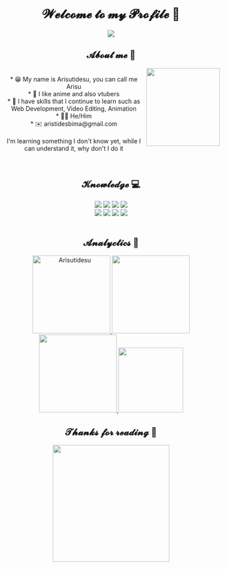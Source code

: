 <body>
  <center>
<h1 align="center">𝓦𝓮𝓵𝓬𝓸𝓶𝓮 𝓽𝓸 𝓶𝔂 𝓟𝓻𝓸𝓯𝓲𝓵𝓮 👋</h1>
  <div align="center">    
<img src="https://readme-typing-svg.herokuapp.com/?font=Monaco&size=40&color=FF69B4&center=true&vCenter=true&width=500&height=70&duration=6000&lines=Hi+There!;+I'm+Arisu+✌️;"/>
  </div>  
<div>  
<h2 align="center">𝓐𝓫𝓸𝓾𝓽 𝓶𝓮 🗿</h2>
  <div align="center">
<img height="180cm" width="170cm" src="https://tenor.com/view/vtuber-gif-21716755.gif" align="right">
  </div>
<p>
<br>* 😁 My name is Arisutidesu, you can call me Arisu
<br>* 💖 I like anime and also vtubers
<br>* 📇 I have skills that I continue to learn such as Web Development, Video Editing, Animation
<br>* 🤝🏻 He/Him
<br>* ✉️ aristidesbima@gmail.com
<br><br>
I'm learning something I don't know yet, while I can understand it, why don't I do it
</p>
  </div>
<div>
<br>
<h2 align="center">𝓚𝓷𝓸𝔀𝓵𝓮𝓭𝓰𝓮 💻</h2>
<div>
<p align="center">
<img src="https://img.shields.io/badge/Adobe%20after%20affects-CF96FD?style=for-the-badge&logo=Adobe%20after%20effects&logoColor=white"/> 
<img src="https://img.shields.io/badge/Adobe%20Photoshop-31A8FF?style=for-the-badge&logo=Adobe%20Photoshop&logoColor=white">
<img src="https://img.shields.io/badge/html5%20-%23E34F26.svg?&style=for-the-badge&logo=html5&logoColor=white"/> 
<img src="https://img.shields.io/badge/css3%20-%231572B6.svg?&style=for-the-badge&logo=css3&logoColor=white"/>
<br>
<img src="https://img.shields.io/badge/PHP-777BB4?style=for-the-badge&logo=php&logoColor=white"/>
<img src="https://img.shields.io/badge/Python-14354C?style=for-the-badge&logo=python&logoColor=white"/>
<img src="https://img.shields.io/badge/javascript%20-%23323330.svg?&style=for-the-badge&logo=javascript&logoColor=white"/>
<img src="https://img.shields.io/badge/git%20-%23F05033.svg?&style=for-the-badge&logo=git&logoColor=white"/>
<br><br>
</p>
</div>
</div>
<div>  
<h2 align="center">𝓐𝓷𝓪𝓵𝔂𝓬𝓽𝓲𝓬𝓼 🔎</h2>
<p align="center">
<a href="https://github.com/Arisutidesu">
  <img height="180em" src="https://github-readme-stats.vercel.app/api?username=Arisutidesu&show_icons=true&theme=dracula" alt="Arisutidesu">
  <img height="180em" src="https://github-readme-stats-eight-theta.vercel.app/api/top-langs/?username=Arisutidesu&layout=compact&langs_count=8&theme=dracula"/>
  <img height="180cm" src="https://streak-stats.demolab.com?user=Arisutidesu&locale=en&mode=daily&theme=dracula&hide_border=false&border_radius=5&order=3"/>
  <img height="150cm" src="https://github-profile-trophy.vercel.app?username=Arisutidesu&theme=dracula&column=-1&row=1&margin-w=8&margin-h=8&no-bg=false&no-frame=false&order=4"/>
</a>
</p>
</div>
<div>
<h2 align="center">𝓣𝓱𝓪𝓷𝓴𝓼 𝓯𝓸𝓻 𝓻𝓮𝓪𝓭𝓲𝓷𝓰 🤗</h2>
  <div align="center">
<img height="270cm" src="https://tenor.com/view/zeta-vestia-zeta-zeta-3d-vestia-zeta-3d-hololive-gif-14209641006579752201.gif">
  </div>
</div>
    </center>
</body>

